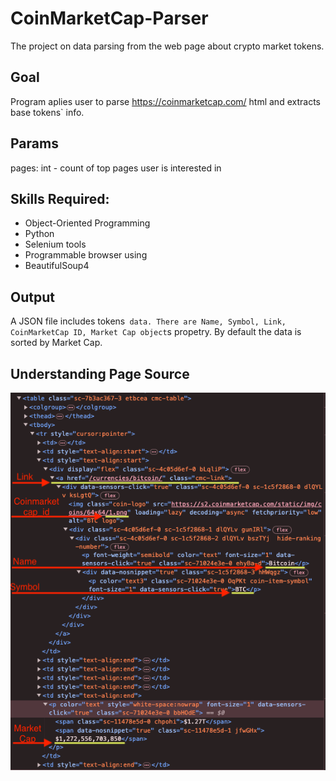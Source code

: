 # CoinMarketCap-Parser
The project on data parsing from the web page about crypto market tokens.
## Goal
Program aplies user to parse https://coinmarketcap.com/ html and extracts base tokens` info.
## Params
pages: int - count of top pages user is interested in
## Skills Required:
- Object-Oriented Programming
- Python
- Selenium tools
- Programmable browser using
- BeautifulSoup4
## Output
A JSON file includes tokens` data. There are Name, Symbol, Link, CoinMarketCap ID, Market Cap object`s propetry. By default the data is sorted by Market Cap.
## Understanding Page Source
![HTML Data Positions](https://github.com/the2roock/CoinMarketCap-Parser/blob/main/Understanding%20Page%20Source.png?raw=true)
